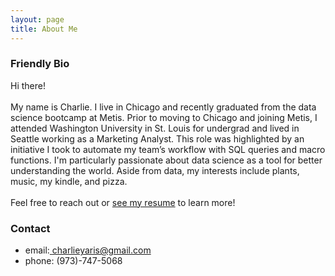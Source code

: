 ```yaml
---
layout: page
title: About Me
---
```


### Friendly Bio
Hi there!<br><br>My name is Charlie. I live in Chicago and recently graduated from the data science bootcamp at Metis. Prior to moving to Chicago and joining Metis, I attended Washington University in St. Louis for undergrad and lived in Seattle working as a Marketing Analyst. This role was highlighted by an initiative I took to automate my team’s workflow with SQL queries and macro functions. I'm particularly passionate about data science as a tool for better understanding the world. Aside from data, my interests include plants, music, my kindle, and pizza.<br><br>Feel free to reach out or [see my resume](../resume/) to learn more!

### Contact

- email:[ charlieyaris@gmail.com](mailto:charlieyaris@gmail.com)
- phone: (973)-747-5068
